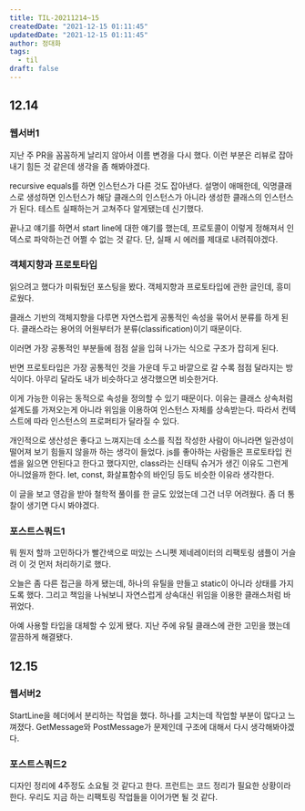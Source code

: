 ```yaml
---
title: TIL-20211214~15
createdDate: "2021-12-15 01:11:45"
updatedDate: "2021-12-15 01:11:45"
author: 정대화
tags:
  - til
draft: false
---
```


## 12.14

### 웹서버1

지난 주 PR을 꼼꼼하게 날리지 않아서 이름 변경을 다시 했다. 이런 부분은 리뷰로 잡아내기 힘든 것 같은데 생각을 좀 해봐야겠다.

recursive equals를 하면 인스턴스가 다른 것도 잡아낸다. 설명이 애매한데, 익명클래스로 생성하면 인스턴스가 해당 클래스의 인스턴스가 아니라 생성한 클래스의 인스턴스가 된다. 테스트 실패하는거 고쳐주다 알게됐는데 신기했다.

끝나고 얘기를 하면서 start line에 대한 얘기를 했는데, 프로토콜이 이렇게 정해져서 인덱스로 파악하는건 어쩔 수 없는 것 같다. 단, 실패 시 에러를 제대로 내려줘야겠다.

### 객체지향과 프로토타입

읽으려고 했다가 미뤄뒀던 포스팅을 봤다. 객체지향과 프로토타입에 관한 글인데, 흥미로웠다.

클래스 기반의 객체지향을 다루면 자연스럽게 공통적인 속성을 묶어서 분류를 하게 된다. 클래스라는 용어의 어원부터가 분류(classification)이기 때문이다.

이러면 가장 공통적인 부분들에 점점 살을 입혀 나가는 식으로 구조가 잡히게 된다.

반면 프로토타입은 가장 공통적인 것을 가운데 두고 바깥으로 갈 수록 점점 달라지는 방식이다. 아무리 달라도 내가 비슷하다고 생각했으면 비슷한거다.

이게 가능한 이유는 동적으로 속성을 정의할 수 있기 때문이다. 이유는 클래스 상속처럼 설계도를 가져오는게 아니라 위임을 이용하여 인스턴스 자체를 상속받는다. 따라서 컨텍스트에 따라 인스턴스의 프로퍼티가 달라질 수 있다.

개인적으로 생산성은 좋다고 느껴지는데 소스를 직접 작성한 사람이 아니라면 일관성이 떨어져 보기 힘들지 않을까 하는 생각이 들었다. js를 좋아하는 사람들은 프로토타입 컨셉을 잃으면 안된다고 한다고 했다지만, class라는 신태틱 슈거가 생긴 이유도 그런게 아니었을까 한다. let, const, 화살표함수의 바인딩 등도 비슷한 이유라 생각한다.

이 글을 보고 영감을 받아 철학적 풀이를 한 글도 있었는데 그건 너무 어려웠다. 좀 더 통찰이 생기면 다시 봐야겠다.

### 포스트스쿼드1

뭐 뭔저 할까 고민하다가 빨간색으로 떠있는 스니펫 제네레이터의 리팩토링 샘플이 거슬려 이 것 먼저 처리하기로 했다.

오늘은 좀 다른 접근을 하게 됐는데, 하나의 유틸을 만들고 static이 아니라 상태를 가지도록 했다. 그리고 책임을 나눠보니 자연스럽게 상속대신 위임을 이용한 클래스처럼 바뀌었다.

아예 사용할 타입을 대체할 수 있게 됐다. 지난 주에 유틸 클래스에 관한 고민을 했는데 깔끔하게 해결됐다.

## 12.15

### 웹서버2

StartLine을 헤더에서 분리하는 작업을 했다. 하나를 고치는데 작업할 부분이 많다고 느껴졌다. GetMessage와 PostMessage가 문제인데 구조에 대해서 다시 생각해봐야겠다.

### 포스트스쿼드2

디자인 정리에 4주정도 소요될 것 같다고 한다. 프런트는 코드 정리가 필요한 상황이라 한다. 우리도 지금 하는 리팩토링 작업들을 이어가면 될 것 같다.
